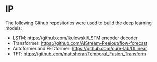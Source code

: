 # IP

The following Github repositories were used to build the deep learning models:
- LSTM: https://github.com/lkulowski/LSTM encoder decoder
- Transformer: https://github.com/AIStream-Peelout/flow-forecast
- Autoformer and FEDformer: https://github.com/cure-lab/DLinear
- TFT: https://github.com/mattsherar/Temporal_Fusion_Transform
